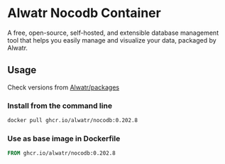 # Alwatr Nocodb Container

A free, open-source, self-hosted, and extensible database management tool that helps you easily manage and visualize your data, packaged by Alwatr.

## Usage

Check versions from [Alwatr/packages](https://github.com/Alwatr/containers/pkgs/container/nocodb)

### Install from the command line

```bash
docker pull ghcr.io/alwatr/nocodb:0.202.8
```

### Use as base image in Dockerfile

```dockerfile
FROM ghcr.io/alwatr/nocodb:0.202.8
```
